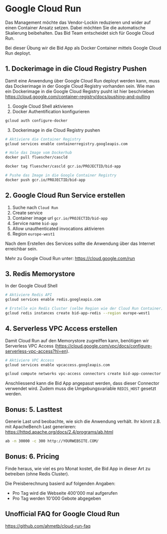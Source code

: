 # Google Cloud Run

Das Management möchte das Vendor-Lockin reduzieren und wider auf einen Container Ansatz setzen.
Dabei möchten Sie die automatische Skalierung beibehalten. Das Bid Team entscheidet sich für Google Cloud Run.

Bei dieser Übung wir die Bid App als Docker Container mittels Google Cloud Run deployt.

## 1. Dockerimage in die Cloud Registry Pushen

Damit eine Anwendung über Google Cloud Run deployt werden kann, muss das Dockerimage in der Google Cloud Registry vorhanden sein.
Wie man ein Dockerimage in die Google Cloud Registry pusht ist hier beschrieben https://cloud.google.com/container-registry/docs/pushing-and-pulling

1. Google Cloud Shell aktivieren
2. Docker Authentification konfigurieren

```sh
gcloud auth configure-docker
```

3. Dockerimage in die Cloud Registry pushen

```sh
# Aktiviere die Container Registry
gcloud services enable containerregistry.googleapis.com

# Hole das Image vom Dockerhub
docker pull fluescher/cascld

docker tag fluescher/cascld gcr.io/PROJECTID/bid-app

# Pushe das Image in die Google Container Registry
docker push gcr.io/PROJECTID/bid-app
```

## 2. Google Cloud Run Service erstellen

1. Suche nach `Cloud Run`
2. Create service
3. Container image url `gcr.io/PROJECTID/bid-app`
4. Service name `bid-app`
5. Allow unauthenticated invocations aktivieren
6. Region `europe-west1`

Nach dem Erstellen des Services sollte die Anwendung über das Internet erreichbar sein.

Mehr zu Google Cloud Run unter: https://cloud.google.com/run

## 3. Redis Memorystore

In der Google Cloud Shell

```sh
# Aktiviere Redis API
gcloud services enable redis.googleapis.com

# Erstelle ein Redis Cluster (selbe Region wie der Cloud Run Container)
gcloud redis instances create bid-app-redis --region europe-west1
```

## 4. Serverless VPC Access erstellen

Damit Cloud Run auf den Memorystore zugreiffen kann, benötigen wir Serverless VPC Access (https://cloud.google.com/vpc/docs/configure-serverless-vpc-access?hl=en).

```sh
# Aktiviere VPC Access
gcloud services enable vpcaccess.googleapis.com

gcloud compute networks vpc-access connectors create bid-app-connector --region europe-west1 --range 10.8.0.0/28
```

Anschliessend kann die Bid App angepasst werden, dass dieser Connector verwendet wird. Zudem muss die Umgebungsvariable `REDIS_HOST` gesetzt werden.

## Bonus: 5. Lasttest

Generie Last und beobachte, wie sich die Anwendung verhält.
Ihr könnt z.B. mit ApacheBench Last generieren: https://httpd.apache.org/docs/2.4/programs/ab.html

```sh
ab -n 30000 -c 300 http://YOURWEBSITE.COM/
```

## Bonus: 6. Pricing

Finde heraus, wie viel es pro Monat kostet, die Bid App in dieser Art zu betreiben (ohne Redis Cluster).

Die Preisberechnung basierd auf folgenden Angaben:

- Pro Tag wird die Webseite 400'000 mal aufgerufen
- Pro Tag werden 10'000 Gebote abgegeben

## Unofficial FAQ for Google Cloud Run

https://github.com/ahmetb/cloud-run-faq
